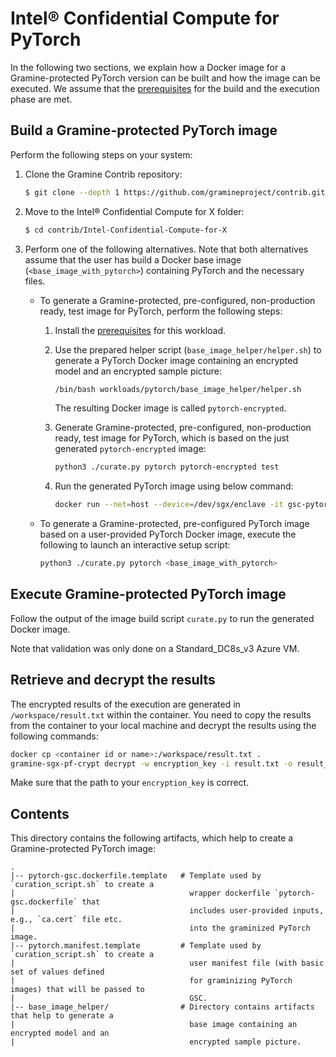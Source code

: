 # Intel® Confidential Compute for PyTorch

In the following two sections, we explain how a Docker image for a Gramine-protected PyTorch version
can be built and how the image can be executed.
We assume that the [prerequisites](../../README.md)
for the build and the execution phase are met.


## Build a Gramine-protected PyTorch image

Perform the following steps on your system:

1. Clone the Gramine Contrib repository:
    ```sh
    $ git clone --depth 1 https://github.com/gramineproject/contrib.git
    ```

2. Move to the Intel® Confidential Compute for X folder:
    ```sh
    $ cd contrib/Intel-Confidential-Compute-for-X
    ```

3. Perform one of the following alternatives.
    Note that both alternatives assume that the user has build a Docker base image
    (`<base_image_with_pytorch>`) containing PyTorch and the necessary files.

    - To generate a Gramine-protected, pre-configured, non-production ready, test image for PyTorch,
        perform the following steps:

        1. Install the [prerequisites](base_image_helper/README.md#prerequisites)
            for this workload.

        2. Use the prepared helper script (`base_image_helper/helper.sh`) to generate a PyTorch
            Docker image containing an encrypted model and an encrypted sample picture:
            ```sh
            /bin/bash workloads/pytorch/base_image_helper/helper.sh
            ```
            The resulting Docker image is called `pytorch-encrypted`.

        3. Generate Gramine-protected, pre-configured, non-production ready, test image for
            PyTorch, which is based on the just generated `pytorch-encrypted` image:
            ```sh
            python3 ./curate.py pytorch pytorch-encrypted test
            ```

        4. Run the generated PyTorch image using below command:
            ```sh
            docker run --net=host --device=/dev/sgx/enclave -it gsc-pytorch-encrypted
            ```

    - To generate a Gramine-protected, pre-configured PyTorch image based on a user-provided PyTorch
        Docker image, execute the following to launch an interactive setup script:
        ```sh
        python3 ./curate.py pytorch <base_image_with_pytorch>
        ```


## Execute Gramine-protected PyTorch image

Follow the output of the image build script `curate.py` to run the generated Docker image.

Note that validation was only done on a Standard_DC8s_v3 Azure VM.


## Retrieve and decrypt the results

The encrypted results of the execution are generated in `/workspace/result.txt` within the
container.
You need to copy the results from the container to your local machine and decrypt the results using
the following commands:
```sh
docker cp <container id or name>:/workspace/result.txt .
gramine-sgx-pf-crypt decrypt -w encryption_key -i result.txt -o result_plaintext.txt
```
Make sure that the path to your `encryption_key` is correct.


## Contents

This directory contains the following artifacts, which help to create a Gramine-protected PyTorch
image:

    .
    |-- pytorch-gsc.dockerfile.template   # Template used by `curation_script.sh` to create a
    |                                       wrapper dockerfile `pytorch-gsc.dockerfile` that
    |                                       includes user-provided inputs, e.g., `ca.cert` file etc.
    |                                       into the graminized PyTorch image.
    |-- pytorch.manifest.template         # Template used by `curation_script.sh` to create a
    |                                       user manifest file (with basic set of values defined
    |                                       for graminizing PyTorch images) that will be passed to
    |                                       GSC.
    |-- base_image_helper/                # Directory contains artifacts that help to generate a
    |                                       base image containing an encrypted model and an
    |                                       encrypted sample picture.
